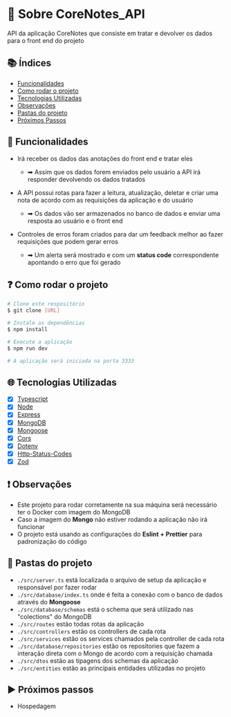 # 💾 Sobre CoreNotes_API

API da aplicação CoreNotes que consiste em tratar e devolver os dados para o front end do projeto

## 📚 Índices
- [Funcionalidades](#-funcionalidades)
- [Como rodar o projeto](#-como-rodar-o-projeto)
- [Tecnologias Utilizadas](#-tecnologias-utilizadas)
- [Observações](#-observações)
- [Pastas do projeto](#-observações)
- [Próximos Passos](#-próximos-passos)

## 🔧 Funcionalidades
- Irá receber os dados das anotações do front end e tratar eles 
  - ➡ Assim que os dados forem enviados pelo usuário a API irá responder devolvendo os dados tratados
    
- A API possui rotas para fazer a leitura, atualização, deletar e criar uma nota de acordo com as requisições da aplicação e do usuário 
  - ➡ Os dados vão ser armazenados no banco de dados e enviar uma resposta ao usuário e o front end
    
- Controles de erros foram criados para dar um feedback melhor ao fazer requisições que podem gerar erros  
  - ➡ Um alerta será mostrado e com um **status code** correspondente apontando o erro que foi gerado
    

## ❓ Como rodar o projeto
```bash
# Clone este respositório
$ git clone [URL]

# Instale as dependências
$ npm install

# Execute a aplicação
$ npm run dev

# A aplicação será iniciada na porta 3333
```

## 🌐 Tecnologias Utilizadas
- [X] [Typescript](https://www.typescriptlang.org/)
- [X] [Node](https://nodejs.org/pt)
- [X] [Express](https://expressjs.com/pt-br/)
- [X] [MongoDB](https://www.mongodb.com/pt-br)
- [X] [Mongoose](https://mongoosejs.com/)
- [X] [Cors](https://www.npmjs.com/package/cors)
- [X] [Dotenv](https://www.npmjs.com/package/dotenv)
- [X] [Http-Status-Codes](https://www.npmjs.com/package/http-status-codes)
- [X] [Zod](https://zod.dev/)

## ❗ Observações 
- Este projeto para rodar corretamente na sua máquina será necessário ter o Docker com imagem do MongoDB
- Caso a imagem do **Mongo** não estiver rodando a aplicação não irá funcionar
- O projeto está usando as configurações do **Eslint + Prettier** para padronização do código

## 📁 Pastas do projeto
-  `./src/server.ts` está localizada o arquivo de setup da aplicação e responsável por fazer rodar 
-  `./src/database/index.ts` onde é feita a conexão com o banco de dados através do **Mongoose**
-  `./src/database/schemas` está o schema que será utilizado nas "colections" do MongoDB
-  `./src/routes` estão todas rotas da aplicação
-  `./src/controllers` estão os controllers de cada rota
-  `./src/services` estão os services chamados pela controller de cada rota
-  `./src/database/repositories` estão os repositories que fazem a interação direta com o Mongo de acordo com a requisição chamada
-  `./src/dtos` estão as tipagens dos schemas da aplicação
-  `./src/entities` estão as principais entidades utilizadas no projeto

## ▶ Próximos passos
- Hospedagem
